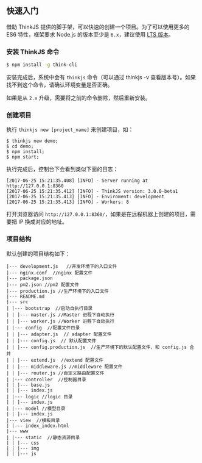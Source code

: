 ## 快速入门

借助 ThinkJS 提供的脚手架，可以快速的创建一个项目。为了可以使用更多的 ES6 特性，框架要求 Node.js 的版本至少是 `6.x`，建议使用 [LTS 版本](https://nodejs.org/en/download/)。

### 安装 ThinkJS 命令


```sh
$ npm install -g think-cli
```

安装完成后，系统中会有 `thinkjs` 命令（可以通过 thinkjs -v 查看版本号）。如果找不到这个命令，请确认环境变量是否正确。

如果是从 `2.x` 升级，需要将之前的命令删除，然后重新安装。

### 创建项目

执行 `thinkjs new [project_name]` 来创建项目，如：

```
$ thinkjs new demo;
$ cd demo;
$ npm install; 
$ npm start; 
```

执行完成后，控制台下会看到类似下面的日志：

```
[2017-06-25 15:21:35.408] [INFO] - Server running at http://127.0.0.1:8360
[2017-06-25 15:21:35.412] [INFO] - ThinkJS version: 3.0.0-beta1
[2017-06-25 15:21:35.413] [INFO] - Enviroment: development
[2017-06-25 15:21:35.413] [INFO] - Workers: 8
```

打开浏览器访问 `http://127.0.0.1:8360/`，如果是在远程机器上创建的项目，需要把 IP 换成对应的地址。

### 项目结构

默认创建的项目结构如下：

```text
|--- development.js   //开发环境下的入口文件
|--- nginx.conf  //nginx 配置文件
|--- package.json
|--- pm2.json //pm2 配置文件
|--- production.js //生产环境下的入口文件
|--- README.md
|--- src
| |--- bootstrap  //启动自执行目录 
| | |--- master.js //Master 进程下自动执行
| | |--- worker.js //Worker 进程下自动执行
| |--- config  //配置文件目录
| | |--- adapter.js  // adapter 配置文件 
| | |--- config.js  // 默认配置文件 
| | |--- config.production.js  //生产环境下的默认配置文件，和 config.js 合并 
| | |--- extend.js  //extend 配置文件 
| | |--- middleware.js //middleware 配置文件 
| | |--- router.js //自定义路由配置文件
| |--- controller  //控制器目录 
| | |--- base.js
| | |--- index.js
| |--- logic //logic 目录
| | |--- index.js
| |--- model //模型目录
| | |--- index.js
|--- view  //模板目录
| |--- index_index.html
|--- www
| |--- static  //静态资源目录
| | |--- css
| | |--- img
| | |--- js
```
